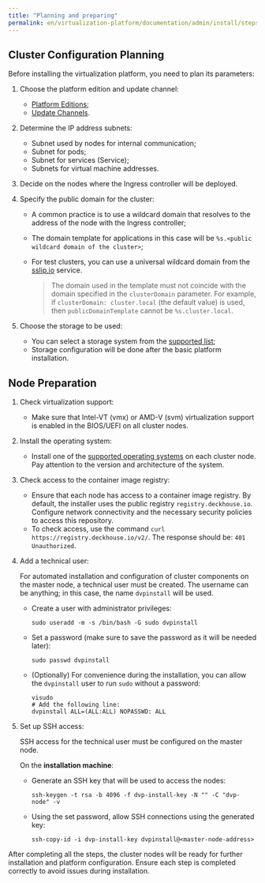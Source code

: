 ```yaml
---
title: "Planning and preparing"
permalink: en/virtualization-platform/documentation/admin/install/steps/prepare.html
---
```


## Cluster Configuration Planning

Before installing the virtualization platform, you need to plan its parameters:

1. Choose the platform edition and update channel:
   - [Platform Editions](../../editions.html);
   - [Update Channels](../../release-channels.html).

1. Determine the IP address subnets:
   - Subnet used by nodes for internal communication;
   - Subnet for pods;
   - Subnet for services (Service);
   - Subnets for virtual machine addresses.

1. Decide on the nodes where the Ingress controller will be deployed.

1. Specify the public domain for the cluster:
   - A common practice is to use a wildcard domain that resolves to the address of the node with the Ingress controller;
   - The domain template for applications in this case will be `%s.<public wildcard domain of the cluster>`;
   - For test clusters, you can use a universal wildcard domain from the [sslip.io](https://sslip.io/) service.

     > The domain used in the template must not coincide with the domain specified in the `clusterDomain` parameter. For example, if `clusterDomain: cluster.local` (the default value) is used, then `publicDomainTemplate` cannot be `%s.cluster.local`.

1. Choose the storage to be used:
   - You can select a storage system from the [supported list](../../platform-management/storage/supported-storage.html);
   - Storage configuration will be done after the basic platform installation.

## Node Preparation

1. Check virtualization support:
   - Make sure that Intel-VT (vmx) or AMD-V (svm) virtualization support is enabled in the BIOS/UEFI on all cluster nodes.

1. Install the operating system:
   - Install one of the [supported operating systems](../requirements.html#supported-os-for-platform-nodes) on each cluster node. Pay attention to the version and architecture of the system.

1. Check access to the container image registry:
   - Ensure that each node has access to a container image registry. By default, the installer uses the public registry `registry.deckhouse.io`. Configure network connectivity and the necessary security policies to access this repository.
   - To check access, use the command `curl https://registry.deckhouse.io/v2/`. The response should be: `401 Unauthorized`.

1. Add a technical user:

   For automated installation and configuration of cluster components on the master node, a technical user must be created. The username can be anything; in this case, the name `dvpinstall` will be used.

   - Create a user with administrator privileges:

     ```shell
     sudo useradd -m -s /bin/bash -G sudo dvpinstall
     ```

   - Set a password (make sure to save the password as it will be needed later):

     ```shell
     sudo passwd dvpinstall
     ```
  
   - (Optionally) For convenience during the installation, you can allow the `dvpinstall` user to run `sudo` without a password:

     ```shell
     visudo   
     # Add the following line:    
     dvpinstall ALL=(ALL:ALL) NOPASSWD: ALL
     ```

1. Set up SSH access:

   SSH access for the technical user must be configured on the master node.

   On the **installation machine**:

   - Generate an SSH key that will be used to access the nodes:

     ```shell
     ssh-keygen -t rsa -b 4096 -f dvp-install-key -N "" -C "dvp-node" -v
     ```

   - Using the set password, allow SSH connections using the generated key:

     ```shell
     ssh-copy-id -i dvp-install-key dvpinstall@<master-node-address>
     ```

After completing all the steps, the cluster nodes will be ready for further installation and platform configuration. Ensure each step is completed correctly to avoid issues during installation.
